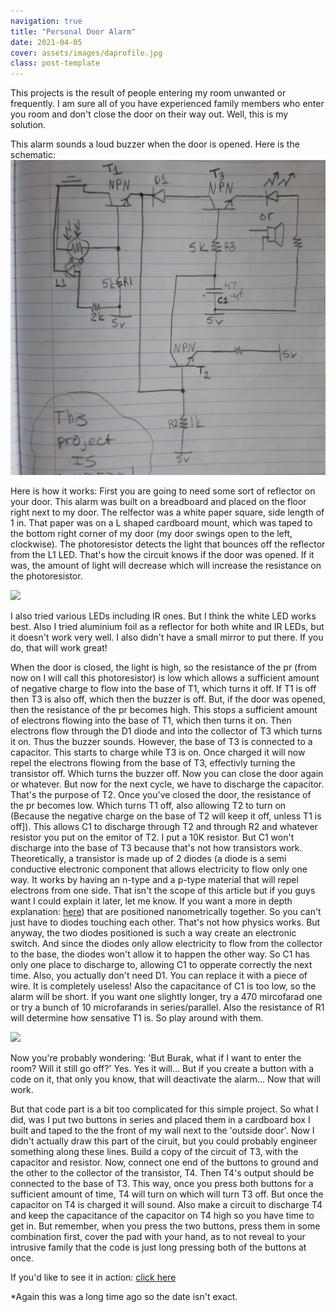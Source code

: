 ```yaml
---
navigation: true
title: "Personal Door Alarm"
date: 2021-04-05
cover: assets/images/daprofile.jpg
class: post-template
---
```


This projects is the result of people entering my room unwanted or frequently. I am sure all of you have experienced family members who enter you room and don't close the door on their way out. Well, this is my solution. 

This alarm sounds a loud buzzer when the door is opened. 
Here is the schematic: 
![schematic](assets/images/dooralarm.jpg)

Here is how it works:
First you are going to need some sort of reflector on your door. This alarm was built on a breadboard and placed on the floor right next to my door. The relfector was a white paper square, side length of 1 in. That paper was on a L shaped cardboard mount, which was taped to the bottom right corner of my door \(my door swings open to the left, clockwise\). The photoresistor detects the light that bounces off the reflector from the L1 LED. That's how the circuit knows if the door was opened. If it was, the amount of light will decrease which will increase the resistance on the photoresistor. 

![](assets/images/da1.jpg)

I also tried various LEDs including IR ones. But I think the white LED works best. Also I tried aluminium foil as a reflector for both white and IR LEDs, but it doesn't work very well. I also didn't have a small mirror to put there. If you do, that will work great!

When the door is closed, the light is high, so the resistance of the pr \(from now on I will call this photoresistor\) is low which allows a sufficient amount of negative charge to flow into the base of T1, which turns it off. If T1 is off then T3 is also off, which then the buzzer is off. But, if the door was opened, then the resistance of the pr becomes high. This stops a sufficient amount of electrons flowing into the base of T1, which then turns it on. Then electrons flow through the D1 diode and into the collector of T3 which turns it on. Thus the buzzer sounds. However, the base of T3 is connected to a capacitor. This starts to charge while T3 is on. Once charged it will now repel the electrons flowing from the base of T3, effectivly turning the transistor off. Which turns the buzzer off. Now you can close the door again or whatever. But now for the next cycle, we have to discharge the capacitor. That's the purpose of T2. Once you've closed the door, the resistance of the pr becomes low. Which turns T1 off, also allowing T2 to turn on \(Because the negative charge on the base of T2 will keep it off, unless T1 is off]). This allows C1 to discharge through T2 and through R2 and whatever resistor you put on the emitor of T2. I put a 10K resistor. But C1 won't discharge into the base of T3 because that's not how transistors work. Theoretically, a transistor is made up of 2 diodes \(a diode is a semi conductive electronic component that allows electricity to flow only one way. It works by having an n-type and a p-type material that will repel electrons from one side. That isn't the scope of this article but if you guys want I could explain it later, let me know. If you want a more in depth explanation: [here](https://www.explainthatstuff.com/howtransistorswork.html)\) that are positioned nanometrically together. So you can't just have to diodes touching each other. That's not how physics works. But anyway, the two diodes positioned is such a way create an electronic switch. And since the diodes only allow electricity to flow from the collector to the base, the diodes won't allow it to happen the other way. So C1 has only one place to discharge to, allowing C1 to opperate correctly the next time. Also, you actually don't need D1. You can replace it with a piece of wire. It is completely useless! 
Also the capacitance of C1 is too low, so the alarm will be short. If you want one slightly longer, try a 470 mircofarad one or try a bunch of 10 microfarands in series/parallel. Also the resistance of R1 will determine how sensative T1 is. So play around with them. 

![](assets/images/d2.jpg)

Now you're probably wondering: 'But Burak, what if I want to enter the room? Will it still go off?'
Yes. Yes it will...
But if you create a button with a code on it, that only you know, that will deactivate the alarm...
Now that will work. 

But that code part is a bit too complicated for this simple project. So what I did, was I put two buttons in series and placed them in a cardboard box I built and taped to the the front of my wall next to the 'outside door'. Now I didn't actually draw this part of the ciruit, but you could probably engineer something along these lines. Build a copy of the circuit of T3, with the capacitor and resistor. Now, connect one end of the buttons to ground and the other to the collector of the transistor, T4. Then T4's output should be connected to the base of T3. This way, once you press both buttons for a sufficient amount of time, T4 will turn on which will turn T3 off. But once the capacitor on T4 is charged it will sound. Also make a circuit to discharge T4 and keep the capacitance of the capacitor on T4 high so you have time to get in. 
But remember, when you press the two buttons, press them in some combination first, cover the pad with your hand, as to not reveal to your intrusive family that the code is just long pressing both of the buttons at once. 

If you'd like to see it in action: [click here](https://www.youtube.com/shorts/vv188zN3ZNo)











*Again this was a long time ago so the date isn't exact.
